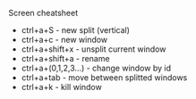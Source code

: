 Screen cheatsheet
  - ctrl+a+S - new split (vertical)
  - ctrl+a+c - new window
  - ctrl+a+shift+x - unsplit current window
  - ctrl+a+shift+a - rename
  - ctrl+a+(0,1,2,3...) - change window by id
  - ctrl+a+tab - move between splitted windows
  - ctrl+a+k - kill window
